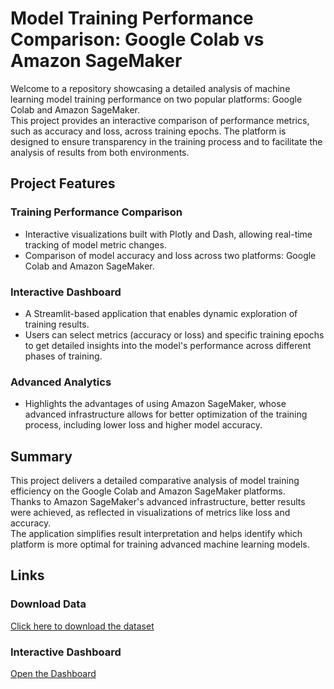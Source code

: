 # Model Training Performance Comparison: Google Colab vs Amazon SageMaker

Welcome to a repository showcasing a detailed analysis of machine learning model training performance on two popular platforms: Google Colab and Amazon SageMaker.  
This project provides an interactive comparison of performance metrics, such as accuracy and loss, across training epochs. The platform is designed to ensure transparency in the training process and to facilitate the analysis of results from both environments.

## Project Features

### Training Performance Comparison
- Interactive visualizations built with Plotly and Dash, allowing real-time tracking of model metric changes.
- Comparison of model accuracy and loss across two platforms: Google Colab and Amazon SageMaker.

### Interactive Dashboard
- A Streamlit-based application that enables dynamic exploration of training results.
- Users can select metrics (accuracy or loss) and specific training epochs to get detailed insights into the model's performance across different phases of training.

### Advanced Analytics
- Highlights the advantages of using Amazon SageMaker, whose advanced infrastructure allows for better optimization of the training process, including lower loss and higher model accuracy.

## Summary
This project delivers a detailed comparative analysis of model training efficiency on the Google Colab and Amazon SageMaker platforms.  
Thanks to Amazon SageMaker's advanced infrastructure, better results were achieved, as reflected in visualizations of metrics like loss and accuracy.  
The application simplifies result interpretation and helps identify which platform is more optimal for training advanced machine learning models.

## Links

### Download Data
[Click here to download the dataset](https://drive.google.com/drive/folders/1A9xQufnqxr0vmMODW63GTgFhiKv-WLE0?usp=sharing)

### Interactive Dashboard
[Open the Dashboard](https://pulmodash.streamlit.app)
